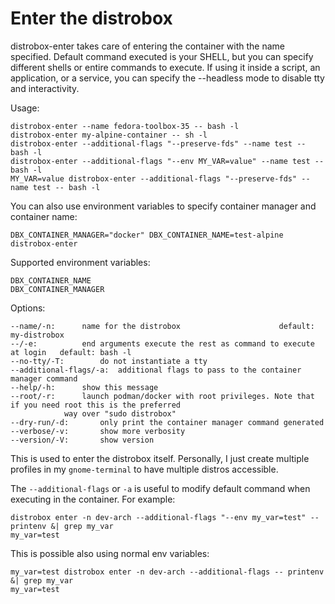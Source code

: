 <!-- markdownlint-disable MD010 -->
# Enter the distrobox

distrobox-enter takes care of entering the container with the name specified.
Default command executed is your SHELL, but you can specify different shells or
entire commands to execute.
If using it inside a script, an application, or a service, you can specify the
--headless mode to disable tty and interactivity.

Usage:

	distrobox-enter --name fedora-toolbox-35 -- bash -l
	distrobox-enter my-alpine-container -- sh -l
	distrobox-enter --additional-flags "--preserve-fds" --name test -- bash -l
	distrobox-enter --additional-flags "--env MY_VAR=value" --name test -- bash -l
	MY_VAR=value distrobox-enter --additional-flags "--preserve-fds" --name test -- bash -l

You can also use environment variables to specify container manager and container name:

	DBX_CONTAINER_MANAGER="docker" DBX_CONTAINER_NAME=test-alpine distrobox-enter

Supported environment variables:

	DBX_CONTAINER_NAME
	DBX_CONTAINER_MANAGER

Options:

	--name/-n:		name for the distrobox						default: my-distrobox
	--/-e:			end arguments execute the rest as command to execute at login	default: bash -l
	--no-tty/-T:		do not instantiate a tty
	--additional-flags/-a:	additional flags to pass to the container manager command
	--help/-h:		show this message
	--root/-r:		launch podman/docker with root privileges. Note that if you need root this is the preferred
				way over "sudo distrobox"
	--dry-run/-d:		only print the container manager command generated
	--verbose/-v:		show more verbosity
	--version/-V:		show version

This is used to enter the distrobox itself. Personally, I just create multiple profiles in
my `gnome-terminal` to have multiple distros accessible.

The `--additional-flags` or `-a` is useful to modify default command when executing in the container.
For example:

	distrobox enter -n dev-arch --additional-flags "--env my_var=test" -- printenv &| grep my_var
	my_var=test

This is possible also using normal env variables:

	my_var=test distrobox enter -n dev-arch --additional-flags -- printenv &| grep my_var
	my_var=test
